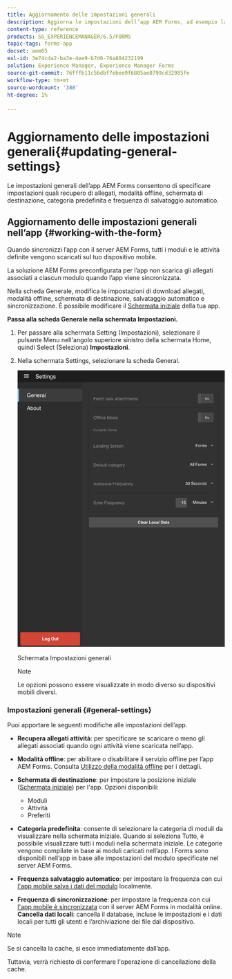 ```yaml
---
title: Aggiornamento delle impostazioni generali
description: Aggiorna le impostazioni dell’app AEM Forms, ad esempio la schermata iniziale, e recupera le opzioni punti iniziali e allegati
content-type: reference
products: SG_EXPERIENCEMANAGER/6.5/FORMS
topic-tags: forms-app
docset: aem65
exl-id: 3e74cda2-ba3e-4ee9-b7d0-76a804232199
solution: Experience Manager, Experience Manager Forms
source-git-commit: 76fffb11c56dbf7ebee9f6805ae0799cd32985fe
workflow-type: tm+mt
source-wordcount: '388'
ht-degree: 1%

---
```


# Aggiornamento delle impostazioni generali{#updating-general-settings}

Le impostazioni generali dell’app AEM Forms consentono di specificare impostazioni quali recupero di allegati, modalità offline, schermata di destinazione, categoria predefinita e frequenza di salvataggio automatico.

## Aggiornamento delle impostazioni generali nell’app {#working-with-the-form}

Quando sincronizzi l’app con il server AEM Forms, tutti i moduli e le attività definite vengono scaricati sul tuo dispositivo mobile.

La soluzione AEM Forms preconfigurata per l’app non scarica gli allegati associati a ciascun modulo quando l’app viene sincronizzata.

Nella scheda Generale, modifica le impostazioni di download allegati, modalità offline, schermata di destinazione, salvataggio automatico e sincronizzazione. È possibile modificare il [Schermata iniziale](../../forms/using/home-screen.md) della tua app.

**Passa alla scheda Generale nella schermata Impostazioni.**

1. Per passare alla schermata Setting (Impostazioni), selezionare il pulsante Menu nell&#39;angolo superiore sinistro della schermata Home, quindi Select (Seleziona) **Impostazioni**.
1. Nella schermata Settings, selezionare la scheda General.

   ![Impostazioni generali nell’app AEM Forms](assets/gen-settings-1.png)

   Schermata Impostazioni generali

   >[!NOTE]
   >
   >Le opzioni possono essere visualizzate in modo diverso su dispositivi mobili diversi.

### Impostazioni generali {#general-settings}

Puoi apportare le seguenti modifiche alle impostazioni dell’app.

* **Recupera allegati attività**: per specificare se scaricare o meno gli allegati associati quando ogni attività viene scaricata nell’app.
* **Modalità offline**: per abilitare o disabilitare il servizio offline per l’app AEM Forms. Consulta [Utilizzo della modalità offline](/help/forms/using/work-offline-mode.md) per i dettagli.
* **Schermata di destinazione**: per impostare la posizione iniziale ([Schermata iniziale](../../forms/using/home-screen.md)) per l&#39;app.
Opzioni disponibili:

   * Moduli
   * Attività
   * Preferiti

* **Categoria predefinita**: consente di selezionare la categoria di moduli da visualizzare nella schermata iniziale. Quando si seleziona Tutto, è possibile visualizzare tutti i moduli nella schermata iniziale. Le categorie vengono compilate in base ai moduli caricati nell’app. I Forms sono disponibili nell’app in base alle impostazioni del modulo specificate nel server AEM Forms.

* **Frequenza salvataggio automatico**: per impostare la frequenza con cui [l&#39;app mobile salva i dati del modulo](../../forms/using/autosave-data-app.md) localmente.
* **Frequenza di sincronizzazione**: per impostare la frequenza con cui [l&#39;app mobile è sincronizzata](../../forms/using/sync-app.md) con il server AEM Forms in modalità online.
  **Cancella dati locali**: cancella il database, incluse le impostazioni e i dati locali per tutti gli utenti e l’archiviazione dei file dal dispositivo.

>[!NOTE]
>
>Se si cancella la cache, si esce immediatamente dall’app.
>
>Tuttavia, verrà richiesto di confermare l&#39;operazione di cancellazione della cache.
